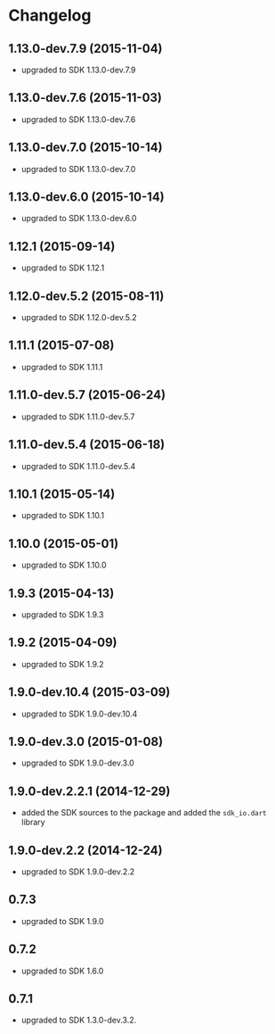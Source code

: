 # Changelog

## 1.13.0-dev.7.9 (2015-11-04)
- upgraded to SDK 1.13.0-dev.7.9

## 1.13.0-dev.7.6 (2015-11-03)
- upgraded to SDK 1.13.0-dev.7.6

## 1.13.0-dev.7.0 (2015-10-14)
- upgraded to SDK 1.13.0-dev.7.0

## 1.13.0-dev.6.0 (2015-10-14)
- upgraded to SDK 1.13.0-dev.6.0

## 1.12.1 (2015-09-14)
- upgraded to SDK 1.12.1

## 1.12.0-dev.5.2 (2015-08-11)
- upgraded to SDK 1.12.0-dev.5.2

## 1.11.1 (2015-07-08)
- upgraded to SDK 1.11.1

## 1.11.0-dev.5.7 (2015-06-24)
- upgraded to SDK 1.11.0-dev.5.7

## 1.11.0-dev.5.4 (2015-06-18)
- upgraded to SDK 1.11.0-dev.5.4

## 1.10.1 (2015-05-14)
- upgraded to SDK 1.10.1

## 1.10.0 (2015-05-01)
- upgraded to SDK 1.10.0

## 1.9.3 (2015-04-13)
- upgraded to SDK 1.9.3

## 1.9.2 (2015-04-09)
- upgraded to SDK 1.9.2

## 1.9.0-dev.10.4 (2015-03-09)
- upgraded to SDK 1.9.0-dev.10.4

## 1.9.0-dev.3.0 (2015-01-08)
- upgraded to SDK 1.9.0-dev.3.0

## 1.9.0-dev.2.2.1 (2014-12-29)
- added the SDK sources to the package and added the `sdk_io.dart` library

## 1.9.0-dev.2.2 (2014-12-24)
- upgraded to SDK 1.9.0-dev.2.2

## 0.7.3
- upgraded to SDK 1.9.0

## 0.7.2
- upgraded to SDK 1.6.0

## 0.7.1
- upgraded to SDK 1.3.0-dev.3.2.
